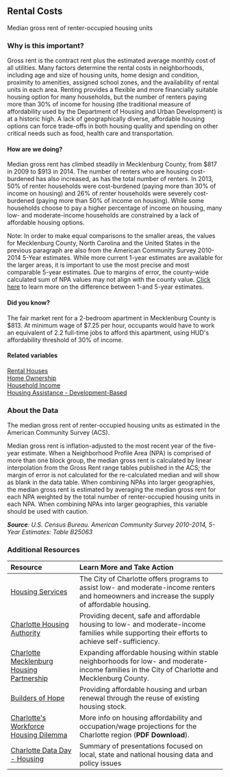 ## Rental Costs
Median gross rent of renter-occupied housing units

### Why is this important?
Gross rent is the contract rent plus the estimated average monthly cost of all utilities. Many factors determine the rental costs in neighborhoods, including age and size of housing units, home design and condition, proximity to amenities, assigned school zones, and the availability of rental units in each area. Renting provides a flexible and more financially suitable housing option for many households, but the number of renters paying more than 30% of income for housing (the traditional measure of affordability used by the Department of Housing and Urban Development) is at a historic high. A lack of geographically diverse, affordable housing options can force trade-offs in both housing quality and spending on other critical needs such as food, health care and transportation.

#### How are we doing?
Median gross rent has climbed steadily in Mecklenburg County, from $817 in 2009 to $913 in 2014. The number of renters who are housing cost-burdened has also increased, as has the total number of renters. In 2013, 50% of renter households were cost-burdened (paying more than 30% of income on housing) and 26% of renter households were severely cost-burdened (paying more than 50% of income on housing). While some households choose to pay a higher percentage of income on housing, many low- and moderate-income households are constrained by a lack of affordable housing options.

Note: In order to make equal comparisons to the smaller areas, the values for Mecklenburg County, North Carolina and the United States in the previous paragraph are also from the American Community Survey 2010-2014 5-Year estimates. While more current 1-year estimates are available for the larger areas, it is important to use the most precise and most comparable 5-year estimates. Due to margins of error, the county-wide calculated sum of NPA values may not align with the county value. [Click here]( http://www.census.gov/programs-surveys/acs/guidance/estimates.html/) to learn more on the difference between 1-and 5-year estimates.

#### Did you know?
The fair market rent for a 2-bedroom apartment in Mecklenburg County is $813. At minimum wage of $7.25 per hour, occupants would have to work an equivalent of 2.2 full-time jobs to afford this apartment, using HUD's affordability threshold of 30% of income.

#### Related variables
<a href="javascript:void(0)" onclick="changeMetric('m53')">Rental Houses</a>  
<a href="javascript:void(0)" onclick="changeMetric('m29')">Home Ownership</a>  
<a href="javascript:void(0)" onclick="changeMetric('m37')">Household Income</a>  
<a href="javascript:void(0)" onclick="changeMetric('m82')">Housing Assistance - Development-Based</a>  

### About the Data
The median gross rent of renter-occupied housing units as estimated in the American Community Survey (ACS).  

Median gross rent is inflation-adjusted to the most recent year of the five-year estimate. When a Neighborhood Profile Area (NPA) is comprised of more than one block group, the median gross rent is calculated by linear interpolation from the Gross Rent range tables published in the ACS; the margin of error is not calculated for the re-calculated median and will show as blank in the data table.  When combining NPAs into larger geographies, the median gross rent is estimated by averaging the median gross rent for each NPA weighted by the total number of renter-occupied housing units in each NPA. When combining NPAs into larger geographies, this variable should be used with caution.

_**Source**: U.S. Census Bureau. American Community Survey <span tabindex="1000" class="meta-definition" data-toggle="popover" data-title="Why 2010-2014 not 2014?" data-content="Data labeled 2010-2014 describe average conditions reported through the American Community Survey (ACS) during the period of January 2010 through December 2014. The Census collects ACS data from only a small sample of households every month. For reliable small-area estimates, the Census compiles five years of ACS data, which are used in the Quality of Life Explorer.">2010-2014</span>, 5-Year Estimates: Table B25063_


### Additional Resources 
| Resource | Learn More and Take Action 
|:--- | :--- 
|[Housing Services](http://charmeck.org/city/charlotte/nbs/housing/Pages/CityHousingPrograms.aspx)|The City of Charlotte offers programs to assist low- and moderate-income renters and homeowners and increase the supply of affordable housing. 
|[Charlotte Housing Authority](http://www.cha-nc.org/)| Providing decent, safe and affordable housing to low- and moderate-income families while supporting their efforts to achieve self-sufficiency. 
|[Charlotte Mecklenburg Housing Partnership](http://www.cmhp.org)|Expanding affordable housing within stable neighborhoods for low- and moderate-income families in the City of Charlotte and Mecklenburg County. 
|[Builders of Hope](http://www.buildersofhope.org/) |Providing affordable housing and urban renewal through the reuse of existing housing stock.
|[Charlotte's Workforce Housing Dilemma](http://www.richmondfed.org/press_room/our_news/2014/pdf/charlotte_data_day_martin_presentation_20140617.pdf) | More info on housing affordability and occupation/wage projections for the Charlotte region (**PDF Download**). 
|[Charlotte Data Day - Housing](http://ui.uncc.edu/story/data-day-2014-draws-crowd) | Summary of presentations focused on local, state and national housing data and policy issues